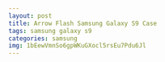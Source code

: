 ```yaml
---
layout: post
title: Arrow Flash Samsung Galaxy S9 Case
tags: samsung galaxy s9
categories: samsung
img: 1bEewVmnSo6gpWKuGXocl5rsEu7Pdu6Jl
---
```

